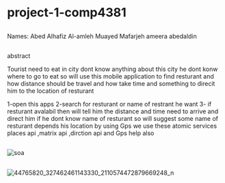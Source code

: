 # project-1-comp4381
##
Names:
Abed Alhafiz Al-amleh
Muayed Mafarjeh
ameera abedaldin

##
abstract 

Tourist need to eat in city dont know anything about this city 
he dont konw where to go to eat  so will use this mobile application 
to find resturant and how distance should be travel and how take time and something to direcit him to 
the location of resturant 

1-open this apps
2-search for resturant or name of restrant he want 
3- if resturant avalabil then will tell him the distance and time need to arrive and direct him 
if he dont know name of resturant so will suggest some name of resturant depends his location by using Gps
we use these atomic services  places api ,matrix api ,dirction api and Gps help also 

##
![soa](https://user-images.githubusercontent.com/34231700/47440652-4582ff00-d7b7-11e8-99cc-388a379b54b2.png)

##
![44765820_327462461143330_2110574472879669248_n](https://user-images.githubusercontent.com/34231700/47440933-d35eea00-d7b7-11e8-8aa1-a023f863c11f.png)
